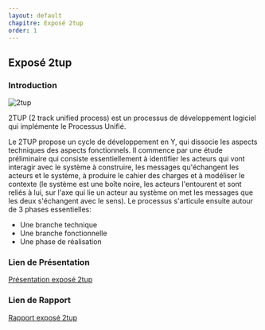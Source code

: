 ```yaml
---
layout: default
chapitre: Exposé 2tup
order: 1
---
```


## Exposé 2tup    
<!-- new slide -->
### Introduction
![2tup](/gestion-projet/Expose-2tup/images/2tup.png)
<!-- note -->

2TUP (2 track unified process) est un processus de développement logiciel qui implémente le Processus Unifié.

Le 2TUP propose un cycle de développement en Y, qui dissocie les aspects techniques des aspects fonctionnels. Il commence par une étude préliminaire qui consiste essentiellement à identifier les acteurs qui vont interagir avec le système à construire, les messages qu'échangent les acteurs et le système, à produire le cahier des charges et à modéliser le contexte (le système est une boîte noire, les acteurs l'entourent et sont reliés à lui, sur l'axe qui lie un acteur au système on met les messages que les deux s'échangent avec le sens). Le processus s'articule ensuite autour de 3 phases essentielles:

- Une branche technique
- Une branche fonctionnelle
- Une phase de réalisation

### Lien de Présentation
[Présentation exposé 2tup](/gestion-projet/Expose-2tup/presentation.html)

### Lien de Rapport
[Rapport exposé 2tup](/gestion-projet/Expose-2tup/rapport.md)  
